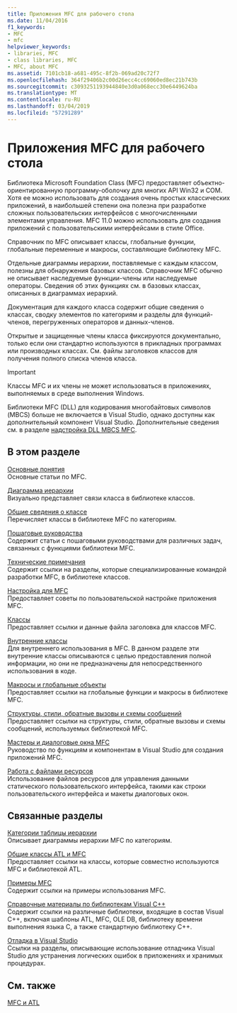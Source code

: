 ```yaml
---
title: Приложения MFC для рабочего стола
ms.date: 11/04/2016
f1_keywords:
- MFC
- mfc
helpviewer_keywords:
- libraries, MFC
- class libraries, MFC
- MFC, about MFC
ms.assetid: 7101cb18-a681-495c-8f2b-069ad20c72f7
ms.openlocfilehash: 364f29406b2c00d26ecc4cc69060ed8ec21b743b
ms.sourcegitcommit: c3093251193944840e3d0a068ecc30e6449624ba
ms.translationtype: MT
ms.contentlocale: ru-RU
ms.lasthandoff: 03/04/2019
ms.locfileid: "57291289"
---
```

# <a name="mfc-desktop-applications"></a>Приложения MFC для рабочего стола

Библиотека Microsoft Foundation Class (MFC) предоставляет объектно-ориентированную программу-оболочку для многих API Win32 и COM. Хотя ее можно использовать для создания очень простых классических приложений, в наибольшей степени она полезна при разработке сложных пользовательских интерфейсов с многочисленными элементами управления. MFC 11.0 можно использовать для создания приложений с пользовательскими интерфейсами в стиле Office.

Справочник по MFC описывает классы, глобальные функции, глобальные переменные и макросы, составляющие библиотеку MFC.

Отдельные диаграммы иерархии, поставляемые с каждым классом, полезны для обнаружения базовых классов. Справочник MFC обычно не описывает наследуемые функции-члены или наследуемые операторы. Сведения об этих функциях см. в базовых классах, описанных в диаграммах иерархий.

Документация для каждого класса содержит общие сведения о классах, сводку элементов по категориям и разделы для функций-членов, перегруженных операторов и данных-членов.

Открытые и защищенные члены класса фиксируются документально, только если они стандартно используются в прикладных программах или производных классах. См. файлы заголовков классов для получения полного списка членов класса.

> [!IMPORTANT]
>  Классы MFC и их члены не может использоваться в приложениях, выполняемых в среде выполнения Windows.
>
>  Библиотеки MFC (DLL) для кодирования многобайтовых символов (MBCS) больше не включается в Visual Studio, однако доступны как дополнительный компонент Visual Studio. Дополнительные сведения см. в разделе [надстройка DLL MBCS MFC](mfc-mbcs-dll-add-on.md).

## <a name="in-this-section"></a>В этом разделе

[Основные понятия](mfc-concepts.md)<br/>
Основные статьи по MFC.

[Диаграмма иерархии](hierarchy-chart.md)<br/>
Визуально представляет связи класса в библиотеке классов.

[Общие сведения о классе](class-library-overview.md)<br/>
Перечисляет классы в библиотеке MFC по категориям.

[Пошаговые руководства](walkthroughs-mfc.md)<br/>
Содержит статьи с пошаговыми руководствами для различных задач, связанных с функциями библиотеки MFC.

[Технические примечания](mfc-technical-notes.md)<br/>
Содержит ссылки на разделы, которые специализированные командой разработки MFC, в библиотеке классов.

[Настройка для MFC](customization-for-mfc.md)<br/>
Предоставляет советы по пользовательской настройке приложения MFC.

[Классы](reference/mfc-classes.md)<br/>
Предоставляет ссылки и данные файла заголовка для классов MFC.

[Внутренние классы](reference/internal-classes.md)<br/>
Для внутреннего использования в MFC. В данном разделе эти внутренние классы описываются с целью предоставления полной информации, но они не предназначены для непосредственного использования в коде.

[Макросы и глобальные объекты](reference/mfc-macros-and-globals.md)<br/>
Предоставляет ссылки на глобальные функции и макросы в библиотеке MFC.

[Структуры, стили, обратные вызовы и схемы сообщений](reference/structures-styles-callbacks-and-message-maps.md)<br/>
Предоставляет ссылки на структуры, стили, обратные вызовы и схемы сообщений, используемых библиотекой MFC.

[Мастеры и диалоговые окна MFC](reference/mfc-wizards-and-dialog-boxes.md)<br/>
Руководство по функциям и компонентам в Visual Studio для создания приложений MFC.

[Работа с файлами ресурсов](../windows/working-with-resource-files.md)<br/>
Использование файлов ресурсов для управления данными статического пользовательского интерфейса, такими как строки пользовательского интерфейса и макеты диалоговых окон.

## <a name="related-sections"></a>Связанные разделы

[Категории таблицы иерархии](hierarchy-chart-categories.md)<br/>
Описывает диаграммы иерархии MFC по категориям.

[Общие классы ATL и MFC](../atl-mfc-shared/atl-mfc-shared-classes.md)<br/>
Предоставляет ссылки на классы, которые совместно используются MFC и библиотекой ATL.

[Примеры MFC](../visual-cpp-samples.md)<br/>
Содержит ссылки на примеры использования MFC.

[Справочные материалы по библиотекам Visual C++](../standard-library/cpp-standard-library-reference.md)<br/>
Содержит ссылки на различные библиотеки, входящие в состав Visual C++, включая шаблоны ATL, MFC, OLE DB, библиотеку времени выполнения языка C, а также стандартную библиотеку C++.

[Отладка в Visual Studio](/visualstudio/debugger/debugging-in-visual-studio.md)<br/>
Ссылки на разделы, описывающие использование отладчика Visual Studio для устранения логических ошибок в приложениях и хранимых процедурах.

## <a name="see-also"></a>См. также

[MFC и ATL](mfc-and-atl.md)
